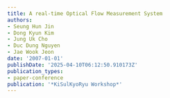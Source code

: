 ```yaml
---
title: A real-time Optical Flow Measurement System
authors:
- Seung Hun Jin
- Dong Kyun Kim
- Jung Uk Cho
- Duc Dung Nguyen
- Jae Wook Jeon
date: '2007-01-01'
publishDate: '2025-04-10T06:12:50.910173Z'
publication_types:
- paper-conference
publication: '*KiSulKyoRyu Workshop*'
---
```

